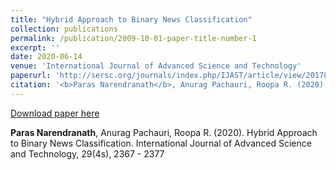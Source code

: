 ```yaml
---
title: "Hybrid Approach to Binary News Classification"
collection: publications
permalink: /publication/2009-10-01-paper-title-number-1
excerpt: ''
date: 2020-06-14
venue: 'International Journal of Advanced Science and Technology'
paperurl: 'http://sersc.org/journals/index.php/IJAST/article/view/20178'
citation: '<b>Paras Narendranath</b>, Anurag Pachauri, Roopa R. (2020). Hybrid Approach to Binary News Classification. International Journal of Advanced Science and Technology, 29(4s), 2367 - 2377'
---
```


[Download paper here](http://sersc.org/journals/index.php/IJAST/article/view/20178/10263)

<b>Paras Narendranath</b>, Anurag Pachauri, Roopa R. (2020). Hybrid Approach to Binary News Classification. International Journal of Advanced Science and Technology, 29(4s), 2367 - 2377